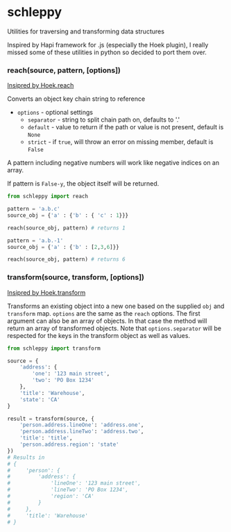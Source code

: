 # schleppy
Utilities for traversing and transforming data structures

Inspired by Hapi framework for .js (especially the Hoek plugin), I really missed some of these utilities in python so decided to port them over.

### reach(source, pattern, [options])

[Insipred by Hoek.reach](https://github.com/hapijs/hoek/blob/master/API.md#reachobj-chain-options)

Converts an object key chain string to reference

- `options` - optional settings
    - `separator` - string to split chain path on, defaults to '.'
    - `default` - value to return if the path or value is not present, default is `None`
    - `strict` - if `true`, will throw an error on missing member, default is `False`

A pattern including negative numbers will work like negative indices on an
array.

If pattern is `False-y`, the object itself will be returned.

```python
from schleppy import reach

pattern = 'a.b.c'
source_obj = {'a' : {'b' : { 'c' : 1}}}

reach(source_obj, pattern) # returns 1

pattern = 'a.b.-1'
source_obj = {'a' : {'b' : [2,3,6]}}

reach(source_obj, pattern) # returns 6
```





### transform(source, transform, [options])

[Insipred by Hoek.transform](https://github.com/hapijs/hoek/blob/master/API.md#transformobj-transform-options)

Transforms an existing object into a new one based on the supplied `obj` and `transform` map. `options` are the same as the `reach` options. The first argument can also be an array of objects. In that case the method will return an array of transformed objects. Note that `options.separator` will be respected for the keys in the transform object as well as values.

```python
from schleppy import transform

source = {
    'address': {
        'one': '123 main street',
        'two': 'PO Box 1234'
    },
    'title': 'Warehouse',
    'state': 'CA'
}

result = transform(source, {
    'person.address.lineOne': 'address.one',
    'person.address.lineTwo': 'address.two',
    'title': 'title',
    'person.address.region': 'state'
})
# Results in
# {
#     'person': {
#         'address': {
#             'lineOne': '123 main street',
#             'lineTwo': 'PO Box 1234',
#             'region': 'CA'
#         }
#     },
#     'title': 'Warehouse'
# }
```
